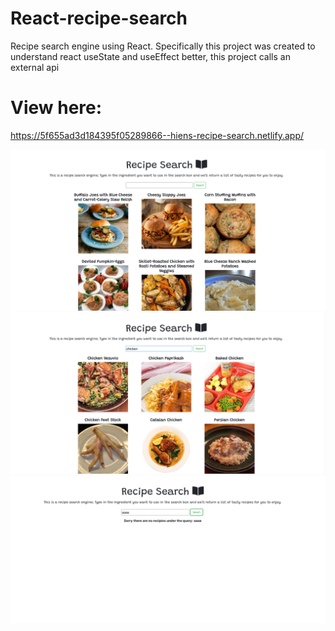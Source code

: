 # React-recipe-search
Recipe search engine using React. Specifically this project was created to understand react useState and useEffect better, this project calls an external api  

# View here:
https://5f655ad3d184395f05289866--hiens-recipe-search.netlify.app/

![recipeApp](./recipeApp.png)
![recipeApp](./recipeAppWorking.png)
![recipeApp](./recipeAppNoResults.png)

